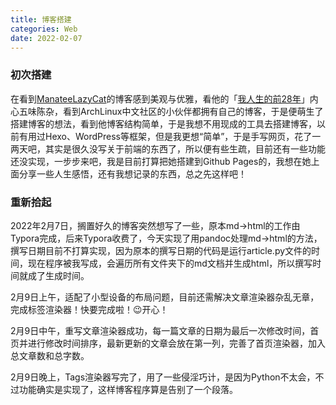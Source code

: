 ```yaml
---
title: 博客搭建
categories: Web
date: 2022-02-07
---
```


### 初次搭建

在看到[ManateeLazyCat](https://manateelazycat.github.io/index.html)的博客感到美观与优雅，看他的「[我人生的前28年](https://manateelazycat.github.io/life/2016/03/03/my-life-before-28-years.html)」内心五味陈杂，看到ArchLinux中文社区的小伙伴都拥有自己的博客，于是便萌生了搭建博客的想法，看到他博客结构简单，于是我想不用现成的工具去搭建博客，以前有用过Hexo、WordPress等框架，但是我更想“简单”，于是手写网页，花了一两天吧，其实是很久没写关于前端的东西了，所以便有些生疏，目前还有一些功能还没实现，一步步来吧，我是目前打算把她搭建到Github Pages的，我想在她上面分享一些人生感悟，还有我想记录的东西，总之先这样吧！

### 重新拾起

2022年2月7日，搁置好久的博客突然想写了一些，原本md->html的工作由Typora完成，后来Typora收费了，今天实现了用pandoc处理md->html的方法，撰写日期目前不打算实现，因为原本的撰写日期的代码是运行article.py文件的时间，现在程序被我写成，会遍历所有文件夹下的md文档并生成html，所以撰写时间就成了生成时间。

2月9日上午，适配了小型设备的布局问题，目前还需解决文章渲染器杂乱无章，完成标签渲染器！快要完成啦！😉开心！

2月9日中午，重写文章渲染器成功，每一篇文章的日期为最后一次修改时间，首页并进行修改时间排序，最新更新的文章会放在第一列，完善了首页渲染器，加入总文章数和总字数。

2月9日晚上，Tags渲染器写完了，用了一些侵淫巧计，是因为Python不太会，不过功能确实是实现了，这样博客程序算是告别了一个段落。

